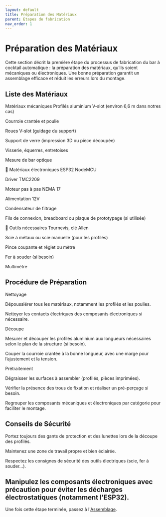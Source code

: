```yaml
---
layout: default
title: Préparation des Matériaux
parent: Etapes de fabrication
nav_order: 1
---
```


# Préparation des Matériaux

Cette section décrit la première étape du processus de fabrication du bar à cocktail automatique : la préparation des matériaux, qu’ils soient mécaniques ou électroniques. Une bonne préparation garantit un assemblage efficace et réduit les erreurs lors du montage.

## Liste des Matériaux

 Matériaux mécaniques
Profilés aluminium V-slot (environ 6,6 m dans notres cas) 

Courroie crantée et poulie

Roues V-slot (guidage du support)

Support de verre (impression 3D ou pièce découpée)

Visserie, équerres, entretoises

Mesure de bar optique 

🔹 Matériaux électroniques
ESP32 NodeMCU

Driver TMC2209

Moteur pas à pas NEMA 17

Alimentation 12V

Condensateur de filtrage

Fils de connexion, breadboard ou plaque de prototypage (si utilisée)

🔹 Outils nécessaires
Tournevis, clé Allen

Scie à métaux ou scie manuelle (pour les profilés)

Pince coupante et réglet ou mètre

Fer à souder (si besoin)

Multimètre



## Procédure de Préparation

Nettoyage

Dépoussiérer tous les matériaux, notamment les profilés et les poulies.

Nettoyer les contacts électriques des composants électroniques si nécessaire.

Découpe

Mesurer et découper les profilés aluminium aux longueurs nécessaires selon le plan de la structure (si besoin).

Couper la courroie crantée à la bonne longueur, avec une marge pour l’ajustement et la tension.

Prétraitement

Dégraisser les surfaces à assembler (profilés, pièces imprimées).

Vérifier la présence des trous de fixation et réaliser un pré-perçage si besoin.

Regrouper les composants mécaniques et électroniques par catégorie pour faciliter le montage.

## Conseils de Sécurité

Portez toujours des gants de protection et des lunettes lors de la découpe des profilés.

Maintenez une zone de travail propre et bien éclairée.

Respectez les consignes de sécurité des outils électriques (scie, fer à souder…).

Manipulez les composants électroniques avec précaution pour éviter les décharges électrostatiques (notamment l’ESP32).
---

Une fois cette étape terminée, passez à l'[Assemblage](/assemblage).
